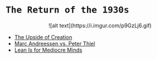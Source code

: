 
# `The Return of the 1930s`


<center>![alt text](https://i.imgur.com/p9GzLj6.gif)</center>

- [The Upside of Creation](https://allenleein.github.io/2019/06/11/gamesthoery1.html)
- [Marc Andreessen vs. Peter Thiel](https://allenleein.github.io/2019/06/12/games2.html)
- [Lean Is for Mediocre Minds](https://allenleein.github.io/2019/12/06/lean-mediocre.html)


